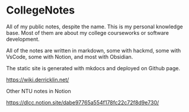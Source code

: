 # CollegeNotes

All of my public notes, despite the name. This is my personal knowledge base. Most of them are about my college courseworks or software development.

All of the notes are written in markdown, some with hackmd, some with VsCode, some with Notion, and most with Obsidian.

The static site is generated with mkdocs and deployed on Github page.

<https://wiki.derricklin.net/>

Other NTU notes in Notion

<https://dlcc.notion.site/dabe97765a554f178fc22c72f8d9e730/>
